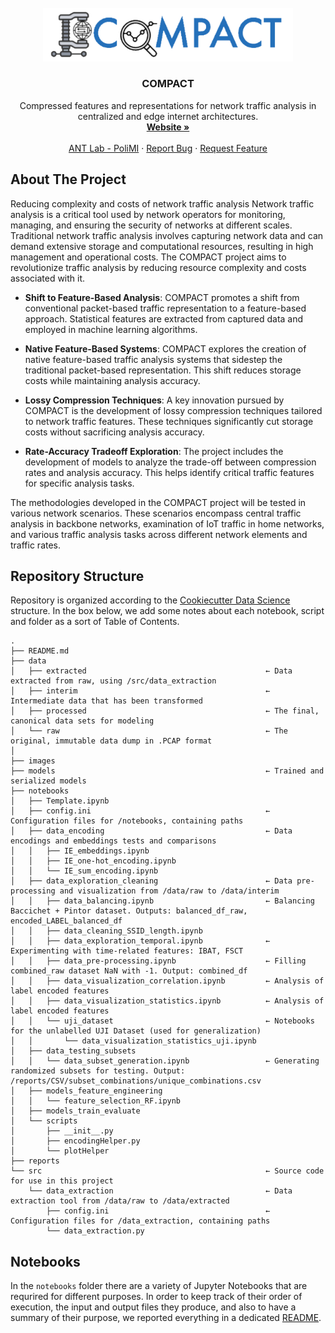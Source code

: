 <br />
<div align="center">
  <a href="https://github.com/GiovanniBaccichet/COMPACT">
    <img src="images/compact_logo.png" alt="Logo" width="400">
  </a>

<h3 align="center">COMPACT</h3>

  <p align="center">
    Compressed features and representations for network traffic analysis in centralized and edge internet architectures.
    <br />
    <a href="https://compact-prin.github.io/"><strong>Website »</strong></a>
    <br />
    <br />
    <a href="https://antlab.deib.polimi.it/">ANT Lab - PoliMI</a>
    ·
    <a href="https://github.com/GiovanniBaccichet/COMPACT/issues">Report Bug</a>
    ·
    <a href="https://github.com/GiovanniBaccichet/COMPACT/issues">Request Feature</a>
  </p>
</div>

</details>



<!-- ABOUT THE PROJECT -->
## About The Project

Reducing complexity and costs of network traffic analysis Network traffic analysis is a critical tool used by network operators for monitoring, managing, and ensuring the security of networks at different scales. Traditional network traffic analysis involves capturing network data and can demand extensive storage and computational resources, resulting in high management and operational costs. The COMPACT project aims to revolutionize traffic analysis by reducing resource complexity and costs associated with it.

- **Shift to Feature-Based Analysis**: COMPACT promotes a shift from conventional packet-based traffic representation to a feature-based approach. Statistical features are extracted from captured data and employed in machine learning algorithms.

- **Native Feature-Based Systems**: COMPACT explores the creation of native feature-based traffic analysis systems that sidestep the traditional packet-based representation. This shift reduces storage costs while maintaining analysis accuracy.

- **Lossy Compression Techniques**: A key innovation pursued by COMPACT is the development of lossy compression techniques tailored to network traffic features. These techniques significantly cut storage costs without sacrificing analysis accuracy.

- **Rate-Accuracy Tradeoff Exploration**: The project includes the development of models to analyze the trade-off between compression rates and analysis accuracy. This helps identify critical traffic features for specific analysis tasks.

The methodologies developed in the COMPACT project will be tested in various network scenarios. These scenarios encompass central traffic analysis in backbone networks, examination of IoT traffic in home networks, and various traffic analysis tasks across different network elements and traffic rates.

<!-- REPOSITORY STRUCTURE -->
## Repository Structure

Repository is organized according to the [Cookiecutter Data Science](https://github.com/drivendata/cookiecutter-data-science) structure. In the box below, we add some notes about each notebook, script and folder as a sort of Table of Contents.

```
.
├── README.md
├── data
│   ├── extracted                                        ← Data extracted from raw, using /src/data_extraction
│   ├── interim                                          ← Intermediate data that has been transformed
│   ├── processed                                        ← The final, canonical data sets for modeling
│   └── raw                                              ← The original, immutable data dump in .PCAP format
│
├── images
├── models                                               ← Trained and serialized models
├── notebooks
│   ├── Template.ipynb
│   ├── config.ini                                       ← Configuration files for /notebooks, containing paths
│   ├── data_encoding                                    ← Data encodings and embeddings tests and comparisons
│   │   ├── IE_embeddings.ipynb
│   │   ├── IE_one-hot_encoding.ipynb
│   │   └── IE_sum_encoding.ipynb
│   ├── data_exploration_cleaning                        ← Data pre-processing and visualization from /data/raw to /data/interim
│   │   ├── data_balancing.ipynb                         ← Balancing Baccichet + Pintor dataset. Outputs: balanced_df_raw, encoded_LABEL_balanced_df
│   │   ├── data_cleaning_SSID_length.ipynb
│   │   ├── data_exploration_temporal.ipynb              ← Experimenting with time-related features: IBAT, FSCT
│   │   ├── data_pre-processing.ipynb                    ← Filling combined_raw dataset NaN with -1. Output: combined_df
│   │   ├── data_visualization_correlation.ipynb         ← Analysis of label encoded features
│   │   ├── data_visualization_statistics.ipynb          ← Analysis of label encoded features
│   │   └── uji_dataset                                  ← Notebooks for the unlabelled UJI Dataset (used for generalization)
│   │       └── data_visualization_statistics_uji.ipynb
│   ├── data_testing_subsets
│   │   └── data_subset_generation.ipynb                 ← Generating randomized subsets for testing. Output: /reports/CSV/subset_combinations/unique_combinations.csv
│   ├── models_feature_engineering
│   │   └── feature_selection_RF.ipynb
│   ├── models_train_evaluate
│   └── scripts
│       ├── __init__.py
│       ├── encodingHelper.py
│       └── plotHelper
├── reports
└── src                                                  ← Source code for use in this project
    └── data_extraction                                  ← Data extraction tool from /data/raw to /data/extracted
        ├── config.ini                                   ← Configuration files for /data_extraction, containing paths
        └── data_extraction.py
```

## Notebooks

In the `notebooks` folder there are a variety of Jupyter Notebooks that are requrired for different purposes. In order to keep track of their order of execution, the input and output files they produce, and also to have a summary of their purpose, we reported everything in a dedicated [README](notebooks/README.md).